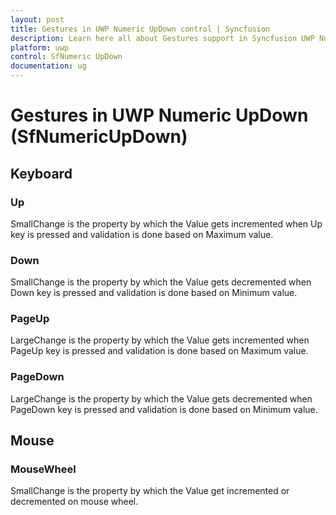 ```yaml
---
layout: post
title: Gestures in UWP Numeric UpDown control | Syncfusion
description: Learn here all about Gestures support in Syncfusion UWP Numeric UpDown (SfNumericUpDown) control and more.
platform: uwp
control: SfNumeric UpDown
documentation: ug
---
```


# Gestures in UWP Numeric UpDown (SfNumericUpDown)

## Keyboard

### Up

SmallChange is the property by which the Value gets incremented when Up key is pressed and validation is done based on Maximum value.

### Down

SmallChange is the property by which the Value gets decremented when Down key is pressed and validation is done based on Minimum value.

### PageUp

LargeChange is the property by which the Value gets incremented when PageUp key is pressed and validation is done based on Maximum value.

### PageDown

LargeChange is the property by which the Value gets decremented when PageDown key is pressed and validation is done based on Minimum value.

## Mouse

### MouseWheel

SmallChange is the property by which the Value get incremented or decremented on mouse wheel.

